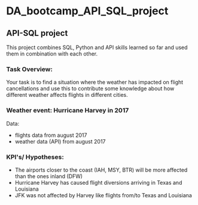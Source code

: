 # DA_bootcamp_API_SQL_project


## API-SQL project    
This project combines SQL, Python and API skills learned so far and used them in combination with each other.

### Task Overview:

Your task is to find a situation where the weather has impacted on flight cancellations and use this to contribute some knowledge about how different weather affects flights in different cities.

### Weather event: Hurricane Harvey in 2017
Data:
- flights data from august 2017
- weather data (API) from august 2017

### KPI's/ Hypotheses:
- The airports closer to the coast (IAH, MSY, BTR) will be more affected than the ones inland (DFW) 
- Hurricane Harvey has caused flight diversions arriving in Texas and Louisiana 
- JFK was not affected by Harvey like flights from/to Texas and Louisiana 
